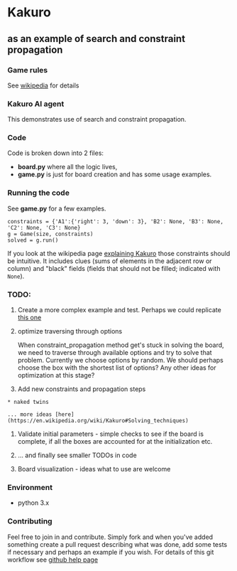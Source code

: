 # Kakuro
## as an example of search and constraint propagation

### Game rules

See [wikipedia](https://en.wikipedia.org/wiki/Kakuro) for details

### Kakuro AI agent

This demonstrates use of search and constraint propagation.

### Code

Code is broken down into 2 files:

  * **board.py** where all the logic lives,
  * **game.py** is just for board creation and has some usage examples.

### Running the code

See **game.py** for a few examples.


```
constraints = {'A1':{'right': 3, 'down': 3}, 'B2': None, 'B3': None, 'C2': None, 'C3': None}
g = Game(size, constraints)
solved = g.run()
```

If you look at the wikipedia page [explaining Kakuro](https://en.wikipedia.org/wiki/Kakuro) those constraints should be intuitive. It includes clues (sums of elements in the adjacent row or column) and "black" fields (fields that should not be filled; indicated with ```None```).

### TODO:

  1. Create a more complex example and test. Perhaps we could replicate [this one](https://upload.wikimedia.org/wikipedia/commons/7/72/Kakuro_black_box_solution.svg)

  1. optimize traversing through options

     When constraint_propagation method get's stuck in solving the board, we need to traverse through available options and try to solve that problem.
     Currently we choose options by random. We should perhaps choose the box with the shortest list of options? Any other ideas for optimization at this stage?

  1. Add new constraints and propagation steps

    * naked twins

    ... more ideas [here](https://en.wikipedia.org/wiki/Kakuro#Solving_techniques)

  1. Validate initial parameters - simple checks to see if the board is complete, if all the boxes are accounted for at the initialization etc.

  1. ... and finally see smaller TODOs in code

  1. Board visualization - ideas what to use are welcome

### Environment

 * python 3.x

### Contributing

Feel free to join in and contribute. Simply fork and when you've added something create a pull request describing what was done, add some tests if necessary and perhaps an example if you wish. For details of this git workflow see [github help page](https://github.com/processing/processing/wiki/Contributing-to-Processing-with-Pull-Requests)
